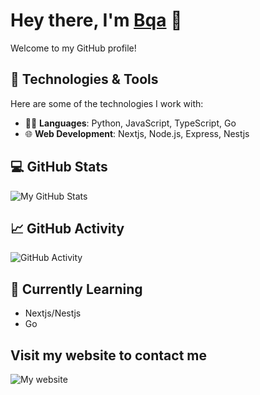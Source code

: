 # Hey there, I'm [Bqa](https://github.com/itzBqa) 👋

Welcome to my GitHub profile!

## 🔧 Technologies & Tools

Here are some of the technologies I work with:

- 🧑‍💻 **Languages**: Python, JavaScript, TypeScript, Go
- 🌐 **Web Development**: Nextjs, Node.js, Express, Nestjs

## 💻 GitHub Stats

![My GitHub Stats](https://github-readme-stats.vercel.app/api?username=itzBqa&show_icons=true&hide_title=true&hide=prs&count_private=true&theme=radical)

## 📈 GitHub Activity

![GitHub Activity](https://github-readme-activity-graph.vercel.app/graph?username=itzBqa&bg_color=ffffff&color=0080ff&line=0080ff&point=0080ff&area=true&hide_border=true)

## 🌱 Currently Learning
- Nextjs/Nestjs
- Go

## Visit my website to contact me
![My website](https://lukasz.live/)
